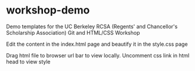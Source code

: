 workshop-demo
=============

Demo templates for the UC Berkeley RCSA (Regents' and Chancellor's Scholarship Association) Git and HTML/CSS Workshop

Edit the content in the index.html page and beautify it in the style.css page

Drag html file to browser url bar to view locally. Uncomment css link in html head to view style